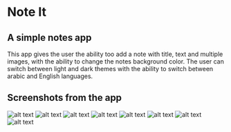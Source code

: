# Note It

## A simple notes app 

This app gives the user the ability too add a note with title, text and multiple images, with the ability to change the notes background color.
The user can switch between light and dark themes with the ability to switch between arabic and English languages.


## Screenshots from the app 

![alt text](https://lh3.googleusercontent.com/MJ2EdQVvDwRdBPWpObaQTP-Q-iXYJMau63h49ku0IHbQLu1nnY6dAPyOffth11SWu14=w2400)
![alt text](http://url/to/img.png)
![alt text](http://url/to/img.png)
![alt text](http://url/to/img.png)
![alt text](http://url/to/img.png)
![alt text](http://url/to/img.png)
![alt text](http://url/to/img.png)
![alt text](http://url/to/img.png)
